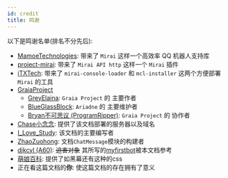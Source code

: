 ```yaml
---
id: credit
title: 鸣谢
---
```


以下是鸣谢名单(排名不分先后):
- [MamoeTechnologies](https://github.com/mamoe): 带来了 `Mirai` 这样一个高效率 QQ 机器人支持库
- [project-mirai](https://github.com/project-mirai): 带来了 `Mirai API http` 这样一个 `Mirai` 插件
- [iTXTech](https://github.com/iTXTech): 带来了 `mirai-console-loader` 和 `mcl-installer` 这两个方便部署 `Mirai` 的工具
- [GraiaProject](https://github.com/GraiaProject)
    - [GreyElaina](https://github.com/GreyElaina): `Graia Project` 的 主要作者
    - [BlueGlassBlock](https://github.com/BlueGlassBlock): `Ariadne` 的 主要维护者  
    - [Bryan不可思议 (ProgramRipper)](https://github.com/BlueGlassBlock): `Graia Project` 的 协作者
- [Chase小念念](https://github.com/Little-LinNian): 提供了该文档部署的服务器以及域名
- [I_Love_Study](https://github.com/I-love-study): 该文档的主要编写者  
- [ZhaoZuohong](https://github.com/ZhaoZuohong): 文档`ChatMessage`模块的构建者  
- [djkcyl (A60)](https://github.com/djkcyl): ~~迫害对象~~ 其所写的[myfirstbot](https://github.com/djkcyl/myfirstbot)被本文档参考
- [萌娘百科](https://zh.moegirl.org.cn/Mainpage): 提供了如<Curtain>黑幕</Curtain>还有<RubyCurtain up="RubyH">这种</RubyCurtain>的css  
- 正在看这篇文档的**你**: 使这篇文档的存在拥有了意义